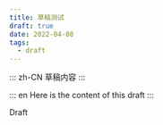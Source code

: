 ```yaml
---
title: 草稿测试
draft: true
date: 2022-04-08
tags:
  - draft
---
```


::: zh-CN
草稿内容
:::

::: en
Here is the content of this draft
:::

Draft

<!-- more -->

<!-- {{ frontmatter }} -->
